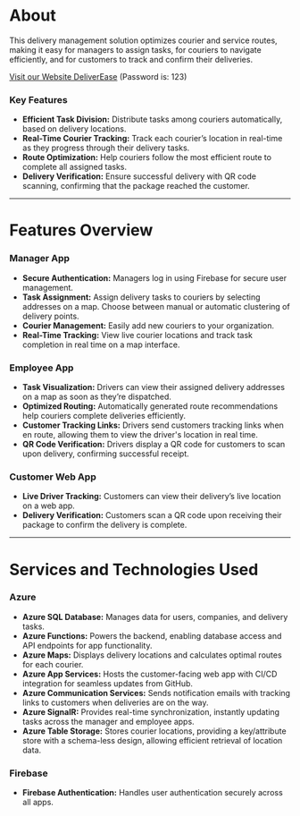 
# About
This delivery management solution optimizes courier and service routes, making it easy for managers to assign tasks, for couriers to navigate efficiently, and for customers to track and confirm their deliveries.

[Visit our Website DeliverEase](https://pentagon-kangaroo-dn4z.squarespace.com/)  (Password is: 123)


### Key Features
- **Efficient Task Division:** Distribute tasks among couriers automatically, based on delivery locations.
- **Real-Time Courier Tracking:** Track each courier’s location in real-time as they progress through their delivery tasks.
- **Route Optimization:** Help couriers follow the most efficient route to complete all assigned tasks.
- **Delivery Verification:** Ensure successful delivery with QR code scanning, confirming that the package reached the customer.

---

# Features Overview

### Manager App
- **Secure Authentication:** Managers log in using Firebase for secure user management.
- **Task Assignment:** Assign delivery tasks to couriers by selecting addresses on a map. Choose between manual or automatic clustering of delivery points.
- **Courier Management:** Easily add new couriers to your organization.
- **Real-Time Tracking:** View live courier locations and track task completion in real time on a map interface.

### Employee App
- **Task Visualization:** Drivers can view their assigned delivery addresses on a map as soon as they’re dispatched.
- **Optimized Routing:** Automatically generated route recommendations help couriers complete deliveries efficiently.
- **Customer Tracking Links:** Drivers send customers tracking links when en route, allowing them to view the driver's location in real time.
- **QR Code Verification:** Drivers display a QR code for customers to scan upon delivery, confirming successful receipt.

### Customer Web App
- **Live Driver Tracking:** Customers can view their delivery’s live location on a web app.
- **Delivery Verification:** Customers scan a QR code upon receiving their package to confirm the delivery is complete.

---

# Services and Technologies Used

### Azure
- **Azure SQL Database:** Manages data for users, companies, and delivery tasks.
- **Azure Functions:** Powers the backend, enabling database access and API endpoints for app functionality.
- **Azure Maps:** Displays delivery locations and calculates optimal routes for each courier.
- **Azure App Services:** Hosts the customer-facing web app with CI/CD integration for seamless updates from GitHub.
- **Azure Communication Services:** Sends notification emails with tracking links to customers when deliveries are on the way.
- **Azure SignalR:** Provides real-time synchronization, instantly updating tasks across the manager and employee apps.
- **Azure Table Storage:** Stores courier locations, providing a key/attribute store with a schema-less design, allowing efficient retrieval of location data.

### Firebase
- **Firebase Authentication:** Handles user authentication securely across all apps.